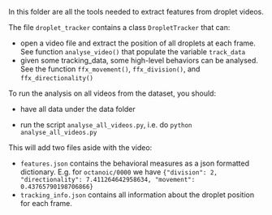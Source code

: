 In this folder are all the tools needed to extract features from droplet videos.

The file ```droplet_tracker``` contains a class ```DropletTracker``` that can:
- open a video file and extract the position of all droplets at each frame. See function ```analyse_video()``` that populate the variable ```track_data```
- given some tracking_data, some high-level behaviors can be analysed. See the function ```ffx_movement()```, ```ffx_division()```, and ```ffx_directionality()```

To run the analysis on all videos from the dataset, you should:
- have all data under the data folder

- run the script ```analyse_all_videos.py```, i.e. do ```python analyse_all_videos.py```

This will add two files aside with the video:
- ```features.json``` contains the behavioral measures as a json formatted dictionary. E.g. for ```octanoic/0000``` we have ```{"division": 2, "directionality": 7.411264642958634, "movement": 0.43765790198706866}```
- ```tracking_info.json``` contains all information about the droplet position for each frame.
